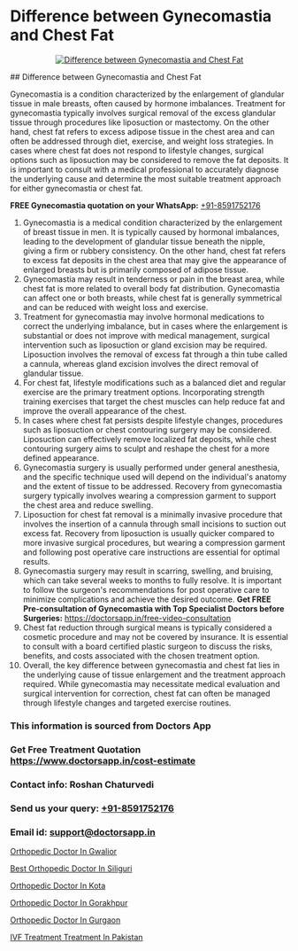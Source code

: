 # Difference between Gynecomastia and Chest Fat

<p align="center">
  <a href="null">
    <img src="null" alt="Difference between Gynecomastia and Chest Fat">
  </a>
</p>
## Difference between Gynecomastia and Chest Fat

Gynecomastia is a condition characterized by the enlargement of glandular tissue in male breasts, often caused by hormone imbalances. Treatment for gynecomastia typically involves surgical removal of the excess glandular tissue through procedures like liposuction or mastectomy. On the other hand, chest fat refers to excess adipose tissue in the chest area and can often be addressed through diet, exercise, and weight loss strategies. In cases where chest fat does not respond to lifestyle changes, surgical options such as liposuction may be considered to remove the fat deposits. It is important to consult with a medical professional to accurately diagnose the underlying cause and determine the most suitable treatment approach for either gynecomastia or chest fat.

**FREE Gynecomastia quotation on your WhatsApp:**  [+91-8591752176](https://api.whatsapp.com/send?phone=8591752176)

1) Gynecomastia is a medical condition characterized by the enlargement of breast tissue in men. It is typically caused by hormonal imbalances, leading to the development of glandular tissue beneath the nipple, giving a firm or rubbery consistency. On the other hand, chest fat refers to excess fat deposits in the chest area that may give the appearance of enlarged breasts but is primarily composed of adipose tissue.
2) Gynecomastia may result in tenderness or pain in the breast area, while chest fat is more related to overall body fat distribution. Gynecomastia can affect one or both breasts, while chest fat is generally symmetrical and can be reduced with weight loss and exercise.
3) Treatment for gynecomastia may involve hormonal medications to correct the underlying imbalance, but in cases where the enlargement is substantial or does not improve with medical management, surgical intervention such as liposuction or gland excision may be required. Liposuction involves the removal of excess fat through a thin tube called a cannula, whereas gland excision involves the direct removal of glandular tissue.
4) For chest fat, lifestyle modifications such as a balanced diet and regular exercise are the primary treatment options. Incorporating strength training exercises that target the chest muscles can help reduce fat and improve the overall appearance of the chest.
5) In cases where chest fat persists despite lifestyle changes, procedures such as liposuction or chest contouring surgery may be considered. Liposuction can effectively remove localized fat deposits, while chest contouring surgery aims to sculpt and reshape the chest for a more defined appearance.
6) Gynecomastia surgery is usually performed under general anesthesia, and the specific technique used will depend on the individual's anatomy and the extent of tissue to be addressed. Recovery from gynecomastia surgery typically involves wearing a compression garment to support the chest area and reduce swelling.
7) Liposuction for chest fat removal is a minimally invasive procedure that involves the insertion of a cannula through small incisions to suction out excess fat. Recovery from liposuction is usually quicker compared to more invasive surgical procedures, but wearing a compression garment and following post operative care instructions are essential for optimal results.
8) Gynecomastia surgery may result in scarring, swelling, and bruising, which can take several weeks to months to fully resolve. It is important to follow the surgeon's recommendations for post operative care to minimize complications and achieve the desired outcome.
**Get FREE Pre-consultation of Gynecomastia with Top Specialist Doctors before Surgeries:** https://doctorsapp.in/free-video-consultation
9) Chest fat reduction through surgical means is typically considered a cosmetic procedure and may not be covered by insurance. It is essential to consult with a board certified plastic surgeon to discuss the risks, benefits, and costs associated with the chosen treatment option.
10) Overall, the key difference between gynecomastia and chest fat lies in the underlying cause of tissue enlargement and the treatment approach required. While gynecomastia may necessitate medical evaluation and surgical intervention for correction, chest fat can often be managed through lifestyle changes and targeted exercise routines.

### This information is sourced from Doctors App 
### Get Free Treatment Quotation https://www.doctorsapp.in/cost-estimate
### Contact info: Roshan Chaturvedi 
### Send us your query: [+91-8591752176](https://api.whatsapp.com/send?phone=8591752176) 
### Email id: support@doctorsapp.in

[Orthopedic Doctor In Gwalior](https://www.linkedin.com/pulse/orthopedic-doctor-gwalior-doctorsapp-united-arab-emirates-zgzde?trackingId=p%2BE3RsY%2F959beI1KJZ%2BEvQ%3D%3D&lipi=urn%3Ali%3Apage%3Ad_flagship3_company_admin%3BSXrbBuk4SwWZ8nIcZ2zSvw%3D%3D)

[Best Orthopedic Doctor In Siliguri](https://www.linkedin.com/pulse/best-orthopedic-doctor-siliguri-doctorsapp-khulna-xunte/?lipi=urn%3Ali%3Apage%3Ad_flagship3_publishing_published%3B6s0HL1EnS62Kk1Ppug3b7A%3D%3D)

[Orthopedic Doctor In Kota](https://medium.com/@vimalrana22/orthopedic-doctor-in-kota-a6a842de691c)

[Orthopedic Doctor In Gorakhpur](https://medium.com/@vimalrana22/orthopedic-doctor-in-gorakhpur-bec0a4633b30)

[Orthopedic Doctor In Gurgaon](https://doctors-apps.github.io/doctorsapp/orthopedic-doctor-in-gurgaon)

[IVF Treatment Treatment In Pakistan](https://doctors-apps.github.io/doctorsapp/ivf-treatment-treatment-in-pakistan)

